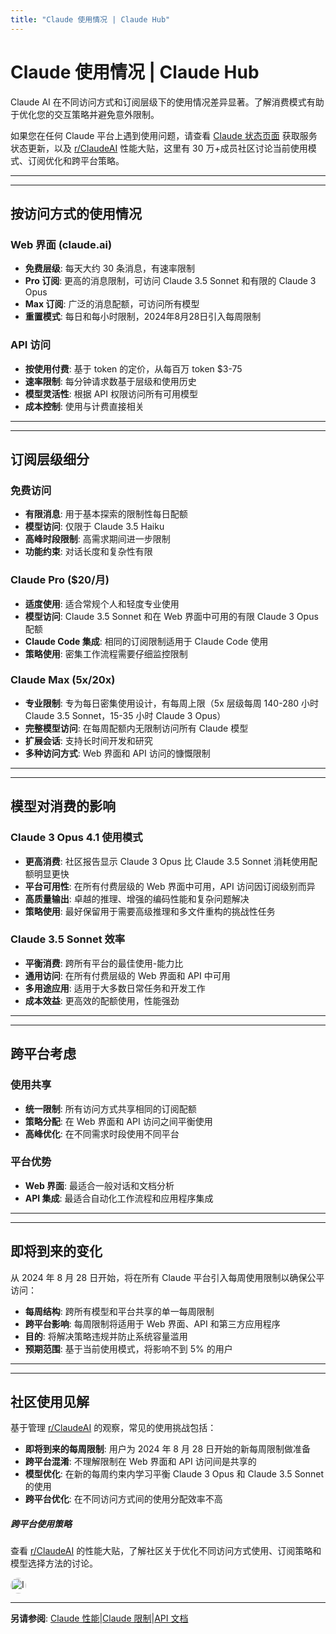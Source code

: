 ```yaml
---
title: "Claude 使用情况 | Claude Hub"
---
```


# Claude 使用情况 | Claude Hub

Claude AI 在不同访问方式和订阅层级下的使用情况差异显著。了解消费模式有助于优化您的交互策略并避免意外限制。

如果您在任何 Claude 平台上遇到使用问题，请查看 [Claude 状态页面](https://status.anthropic.com) 获取服务状态更新，以及 [r/ClaudeAI](https://reddit.com/r/ClaudeAI) 性能大贴，这里有 30 万+成员社区讨论当前使用模式、订阅优化和跨平台策略。

* * *

* * *

## 按访问方式的使用情况[​](#按访问方式的使用情况)

### Web 界面 (claude.ai)[​](#web-界面-claudeai)

-   **免费层级**: 每天大约 30 条消息，有速率限制
-   **Pro 订阅**: 更高的消息限制，可访问 Claude 3.5 Sonnet 和有限的 Claude 3 Opus
-   **Max 订阅**: 广泛的消息配额，可访问所有模型
-   **重置模式**: 每日和每小时限制，2024年8月28日引入每周限制

### API 访问[​](#api-访问)

-   **按使用付费**: 基于 token 的定价，从每百万 token $3-75
-   **速率限制**: 每分钟请求数基于层级和使用历史
-   **模型灵活性**: 根据 API 权限访问所有可用模型
-   **成本控制**: 使用与计费直接相关

* * *

* * *

## 订阅层级细分[​](#订阅层级细分)

### 免费访问[​](#免费访问)

-   **有限消息**: 用于基本探索的限制性每日配额
-   **模型访问**: 仅限于 Claude 3.5 Haiku
-   **高峰时段限制**: 高需求期间进一步限制
-   **功能约束**: 对话长度和复杂性有限

### Claude Pro ($20/月)[​](#claude-pro-20月)

-   **适度使用**: 适合常规个人和轻度专业使用
-   **模型访问**: Claude 3.5 Sonnet 和在 Web 界面中可用的有限 Claude 3 Opus 配额
-   **Claude Code 集成**: 相同的订阅限制适用于 Claude Code 使用
-   **策略使用**: 密集工作流程需要仔细监控限制

### Claude Max (5x/20x)[​](#claude-max-5x20x)

-   **专业限制**: 专为每日密集使用设计，有每周上限（5x 层级每周 140-280 小时 Claude 3.5 Sonnet，15-35 小时 Claude 3 Opus）
-   **完整模型访问**: 在每周配额内无限制访问所有 Claude 模型
-   **扩展会话**: 支持长时间开发和研究
-   **多种访问方式**: Web 界面和 API 访问的慷慨限制

* * *

* * *

## 模型对消费的影响[​](#模型对消费的影响)

### Claude 3 Opus 4.1 使用模式[​](#claude-3-opus-41-使用模式)

-   **更高消费**: 社区报告显示 Claude 3 Opus 比 Claude 3.5 Sonnet 消耗使用配额明显更快
-   **平台可用性**: 在所有付费层级的 Web 界面中可用，API 访问因订阅级别而异
-   **高质量输出**: 卓越的推理、增强的编码性能和复杂问题解决
-   **策略使用**: 最好保留用于需要高级推理和多文件重构的挑战性任务

### Claude 3.5 Sonnet 效率[​](#claude-35-sonnet-效率)

-   **平衡消费**: 跨所有平台的最佳使用-能力比
-   **通用访问**: 在所有付费层级的 Web 界面和 API 中可用
-   **多用途应用**: 适用于大多数日常任务和开发工作
-   **成本效益**: 更高效的配额使用，性能强劲

* * *

* * *

## 跨平台考虑[​](#跨平台考虑)

### 使用共享[​](#使用共享)

-   **统一限制**: 所有访问方式共享相同的订阅配额
-   **策略分配**: 在 Web 界面和 API 访问之间平衡使用
-   **高峰优化**: 在不同需求时段使用不同平台

### 平台优势[​](#平台优势)

-   **Web 界面**: 最适合一般对话和文档分析
-   **API 集成**: 最适合自动化工作流程和应用程序集成

* * *

* * *

## 即将到来的变化[​](#即将到来的变化)

从 2024 年 8 月 28 日开始，将在所有 Claude 平台引入每周使用限制以确保公平访问：

-   **每周结构**: 跨所有模型和平台共享的单一每周限制
-   **跨平台影响**: 每周限制将适用于 Web 界面、API 和第三方应用程序
-   **目的**: 将解决策略违规并防止系统容量滥用
-   **预期范围**: 基于当前使用模式，将影响不到 5% 的用户

* * *

* * *

## 社区使用见解[​](#社区使用见解)

基于管理 [r/ClaudeAI](https://reddit.com/r/ClaudeAI) 的观察，常见的使用挑战包括：

-   **即将到来的每周限制**: 用户为 2024 年 8 月 28 日开始的新每周限制做准备
-   **跨平台混淆**: 不理解限制在 Web 界面和 API 访问间是共享的
-   **模型优化**: 在新的每周约束内学习平衡 Claude 3 Opus 和 Claude 3.5 Sonnet 的使用
-   **跨平台优化**: 在不同访问方式间的使用分配效率不高

##### 跨平台使用策略

查看 [r/ClaudeAI](https://reddit.com/r/ClaudeAI) 的性能大贴，了解社区关于优化不同访问方式使用、订阅策略和模型选择方法的讨论。

<img src="/img/claudes-greatest-soldier.png" alt="InventorBlack profile" style="width: 25px; height: 25px; border-radius: 50%; vertical-align: middle; margin-right: 8px;" />

* * *

**另请参阅**: [Claude 性能](https:///claude-performance)|[Claude 限制](https:///claude-limits)|[API 文档](https://docs.anthropic.com)
